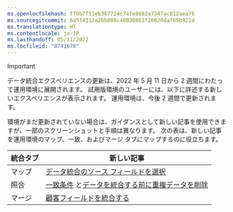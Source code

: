 ```yaml
---
ms.openlocfilehash: ff0b7f51eb367724c74fe8682a7347ac812aea76
ms.sourcegitcommit: 6a5f4312a2bb808c40830863f26620daf65b921d
ms.translationtype: HT
ms.contentlocale: ja-JP
ms.lasthandoff: 05/11/2022
ms.locfileid: "8741678"
---
```

> [!IMPORTANT]
> データ統合エクスペリエンスの更新は、2022 年 5 月 11 日から 2 週間にわたって運用環境に展開されます。 試用版環境のユーザーには、以下に詳述する新しいエクスペリエンスが表示されます。 運用環境は、今後 2 週間で更新されます。
>
> 環境がまだ更新されていない場合は、ガイダンスとして新しい記事を使用できますが、一部のスクリーンショットと手順は異なります。 次の表は、新しい記事を運用環境のマップ、一致、およびマージ タブにマップするのに役立ちます。
>
> 統合タブ  |新しい記事  |
> |---------|---------|
> |マップ     |  [データ統合のソース フィールドを選択](../map-entities.md)       |
> |照合     | [一致条件](../match-entities.md) と[データを統合する前に重複データを削除](../remove-duplicates.md)        |
> |マージ     |  [顧客フィールドを統合する](../merge-entities.md)       |
 